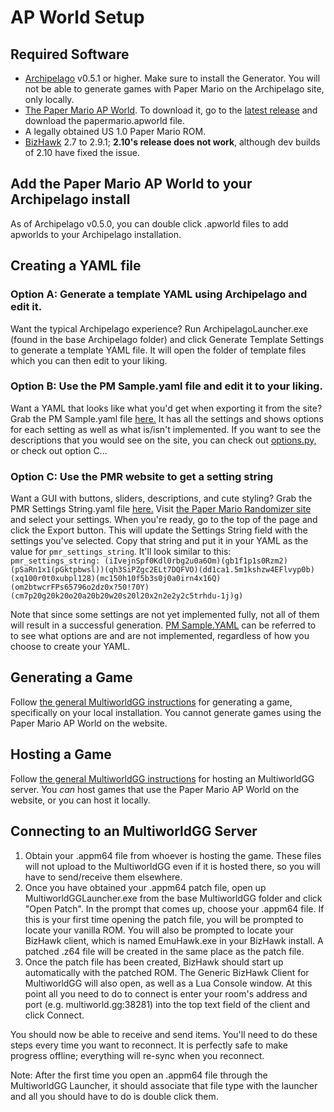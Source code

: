 # AP World Setup
## Required Software

- [Archipelago](https://github.com/ArchipelagoMW/Archipelago/releases) v0.5.1 or higher. Make sure to install the
  Generator. You will not be able to generate games with Paper Mario on the Archipelago site, only locally.
- [The Paper Mario AP World](https://github.com/JKBSunshine/PMR_APWorld/tree/main). To download it, go to the [latest release](https://github.com/JKBSunshine/PMR_APWorld/releases) and download the papermario.apworld file.
- A legally obtained US 1.0 Paper Mario ROM.
- [BizHawk](https://tasvideos.org/BizHawk/ReleaseHistory) 2.7 to 2.9.1; **2.10's release does not work**, although dev builds of 2.10 have fixed the issue.

## Add the Paper Mario AP World to your Archipelago install
As of Archipelago v0.5.0, you can double click .apworld files to add apworlds to your Archipelago installation.

## Creating a YAML file

### Option A: Generate a template YAML using Archipelago and edit it.
Want the typical Archipelago experience? Run ArchipelagoLauncher.exe (found in the base Archipelago folder) and click 
Generate Template Settings to generate a template YAML file. It will open the folder of template files which you can 
then edit to your liking.

### Option B: Use the PM Sample.yaml file and edit it to your liking.
Want a YAML that looks like what you'd get when exporting it from the site? Grab the PM Sample.yaml file [here.](https://github.com/JKBSunshine/PMR_APWorld/blob/main/docs/PM%20Sample.yaml) 
It has all the settings and shows options for each setting as well as what is/isn't implemented. If you want to see 
the descriptions that you would see on the site, you can check out [options.py,](https://github.com/JKBSunshine/PMR_APWorld/blob/main/options.py) 
or check out option C...

### Option C: Use the PMR website to get a setting string 
Want a GUI with buttons, sliders, descriptions, and cute styling? Grab the PMR Settings String.yaml file [here.](https://github.com/JKBSunshine/PMR_APWorld/blob/main/docs/PMR%20Settings%20String.yaml)
Visit [the Paper Mario Randomizer site](https://pm64randomizer.com/) and select your settings. When you're 
ready, go to the top of the page and click the Export button. This will update the Settings String field with the 
settings you've selected. Copy that string and put it in your YAML as the value for `pmr_settings_string`. It'll look 
similar to this:  
`pmr_settings_string: (iIvejnSpf0Kdl0rbg2u0a6Om)(gb1f1p1s0Rzm2)(pSaRn1x1(pGktpbwsl))(qh3SiPZgc2ELt7DQFVO)(dd1ca1.5m1kshzw4EFlvyp0b)(xq100r0t0xubpl128)(mc150h10f5b3s0j0a0irn4x16Q)(om2btwcrFPs65796o2dz0x?50!70Y)(cm7p20g20k20o20a20b20w20s20l20x2n2e2y2c5trhdu-1j)g)`

Note that since some settings are not yet implemented fully, not all of them will result in a successful generation. 
[PM Sample.YAML](https://github.com/JKBSunshine/PMR_APWorld/blob/main/PM%20Sample.yaml) can be referred to to see what options are and are not implemented, regardless of how you choose 
to create your YAML.

## Generating a Game
Follow [the general MultiworldGG instructions](https://multiworld.gg/tutorial/Archipelago/setup/en#generating-a-game) for generating a game, specifically on your local installation. You cannot generate games using the Paper Mario AP World on the website.

## Hosting a Game
Follow [the general MultiworldGG instructions](https://multiworld.gg/tutorial/Archipelago/setup/en#hosting-an-archipelago-server) for hosting an MultiworldGG server. You _can_ host games that use the Paper Mario AP World on the website, or you can host it locally.

## Connecting to an MultiworldGG Server
1. Obtain your .appm64 file from whoever is hosting the game. These files will not upload to the MultiworldGG even if it is hosted there, so you will have to send/receive them elsewhere.
2. Once you have obtained your .appm64 patch file, open up MultiworldGGLauncher.exe from the base MultiworldGG folder and click "Open Patch". In the prompt that comes up, choose your .appm64 file. If this is your first time opening the patch file, you will be prompted to locate your vanilla ROM. You will also be prompted to locate your BizHawk client, which is named EmuHawk.exe in your BizHawk install. A patched .z64 file will be created in the same place as the patch file.
3. Once the patch file has been created, BizHawk should start up automatically with the patched ROM. The Generic BizHawk Client for MultiworldGG will also open, as well as a Lua Console window. At this point all you need to do to connect is enter your room's address and port (e.g. multiworld.gg:38281) into the top text field of the client and click Connect.

You should now be able to receive and send items. You'll need to do these steps every time you want to reconnect. It is perfectly safe to make progress offline; everything will re-sync when you reconnect.

Note: After the first time you open an .appm64 file through the MultiworldGG Launcher, it should associate that file type with the launcher and all you should have to do is double click them.
